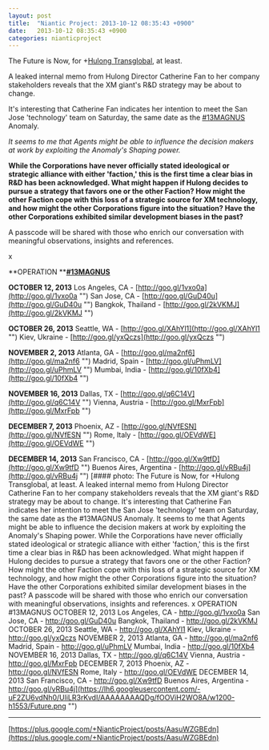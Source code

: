 ```yaml
---
layout: post
title:  "Niantic Project: 2013-10-12 08:35:43 +0900"
date:   2013-10-12 08:35:43 +0900
categories: nianticproject
---
```

The Future is Now, for +[Hulong Transglobal](https://plus.google.com/107849663787965375687 ""), at least.

A leaked internal memo from Hulong Director Catherine Fan to her company stakeholders reveals that the XM giant's R&amp;D strategy may be about to change.

It's interesting that Catherine Fan indicates her intention to meet the San Jose 'technology' team on Saturday, the same date as the [#13MAGNUS](https://plus.google.com/s/%2313MAGNUS "") Anomaly. 

*It seems to me that Agents might be able to influence the decision makers at work by exploiting the Anomaly's Shaping power.*

**While the Corporations have never officially stated ideological or strategic alliance with either 'faction,' this is the first time a clear bias in R&amp;D has been acknowledged. What might happen if Hulong decides to pursue a strategy that favors one or the other Faction? How might the other Faction cope with this loss of a strategic source for XM technology, and how might the other Corporations figure into the situation? Have the other Corporations exhibited similar development biases in the past?**

A passcode will be shared with those who enrich our conversation with meaningful observations, insights and references.

x

**OPERATION ****[#13MAGNUS](https://plus.google.com/s/%2313MAGNUS "")**

**OCTOBER 12, 2013**
Los Angeles, CA - [http://goo.gl/1vxo0a](http://goo.gl/1vxo0a "")
San Jose, CA - [http://goo.gl/GuD40u](http://goo.gl/GuD40u "")
Bangkok, Thailand - [http://goo.gl/2kVKMJ](http://goo.gl/2kVKMJ "")

**OCTOBER 26, 2013**
Seattle, WA - [http://goo.gl/XAhYl1](http://goo.gl/XAhYl1 "")
Kiev, Ukraine - [http://goo.gl/yxQczs](http://goo.gl/yxQczs "")

**NOVEMBER 2, 2013**
Atlanta, GA - [http://goo.gl/ma2nf6](http://goo.gl/ma2nf6 "")
Madrid, Spain - [http://goo.gl/uPhmLV](http://goo.gl/uPhmLV "")
Mumbai, India - [http://goo.gl/10fXb4](http://goo.gl/10fXb4 "")

**NOVEMBER 16, 2013**
Dallas, TX - [http://goo.gl/q6C14V](http://goo.gl/q6C14V "")
Vienna, Austria - [http://goo.gl/MxrFpb](http://goo.gl/MxrFpb "")

**DECEMBER 7, 2013**
Phoenix, AZ - [http://goo.gl/NVfESN](http://goo.gl/NVfESN "")
Rome, Italy - [http://goo.gl/OEVdWE](http://goo.gl/OEVdWE "")

**DECEMBER 14, 2013**
San Francisco, CA - [http://goo.gl/Xw9tfD](http://goo.gl/Xw9tfD "")
Buenos Aires, Argentina - [http://goo.gl/vRBu4j](http://goo.gl/vRBu4j "")
[#### photo: The Future is Now, for +Hulong Transglobal, at least.
A leaked internal memo from Hulong Director Catherine Fan to her company stakeholders reveals that the XM giant's R&amp;D strategy may be about to change.
It's interesting that Catherine Fan indicates her intention to meet the San Jose 'technology' team on Saturday, the same date as the #13MAGNUS Anomaly.
It seems to me that Agents might be able to influence the decision makers at work by exploiting the Anomaly's Shaping power.
While the Corporations have never officially stated ideological or strategic alliance with either 'faction,' this is the first time a clear bias in R&amp;D has been acknowledged. What might happen if Hulong decides to pursue a strategy that favors one or the other Faction? How might the other Faction cope with this loss of a strategic source for XM technology, and how might the other Corporations figure into the situation? Have the other Corporations exhibited similar development biases in the past?
A passcode will be shared with those who enrich our conversation with meaningful observations, insights and references.
x
OPERATION #13MAGNUS
OCTOBER 12, 2013
Los Angeles, CA - http://goo.gl/1vxo0a
San Jose, CA - http://goo.gl/GuD40u
Bangkok, Thailand - http://goo.gl/2kVKMJ
OCTOBER 26, 2013
Seattle, WA - http://goo.gl/XAhYl1
Kiev, Ukraine - http://goo.gl/yxQczs
NOVEMBER 2, 2013
Atlanta, GA - http://goo.gl/ma2nf6
Madrid, Spain - http://goo.gl/uPhmLV
Mumbai, India - http://goo.gl/10fXb4
NOVEMBER 16, 2013
Dallas, TX - http://goo.gl/q6C14V
Vienna, Austria - http://goo.gl/MxrFpb
DECEMBER 7, 2013
Phoenix, AZ - http://goo.gl/NVfESN
Rome, Italy - http://goo.gl/OEVdWE
DECEMBER 14, 2013
San Francisco, CA - http://goo.gl/Xw9tfD
Buenos Aires, Argentina - http://goo.gl/vRBu4j](https://lh6.googleusercontent.com/-uF2ZU6vdNh0/UliLR3rKvdI/AAAAAAAAQDg/fOOViH2WO8A/w1200-h1553/Future.png "")
- - -
[https://plus.google.com/+NianticProject/posts/AasuWZGBEdn](https://plus.google.com/+NianticProject/posts/AasuWZGBEdn)
